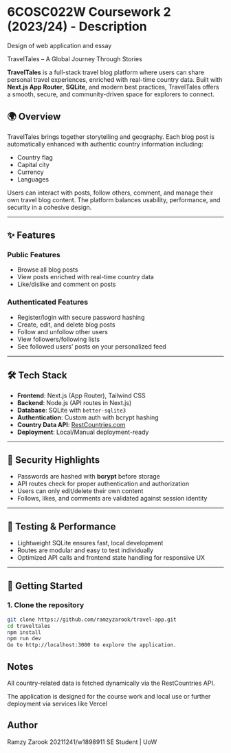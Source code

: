 # 6COSC022W Coursework 2 (2023/24) - Description

Design of web application and essay

TravelTales – A Global Journey Through Stories

**TravelTales** is a full-stack travel blog platform where users can share personal travel experiences, enriched with real-time country data. Built with **Next.js App Router**, **SQLite**, and modern best practices, TravelTales offers a smooth, secure, and community-driven space for explorers to connect.

## 🌍 Overview

TravelTales brings together storytelling and geography. Each blog post is automatically enhanced with authentic country information including:

- Country flag
- Capital city
- Currency
- Languages

Users can interact with posts, follow others, comment, and manage their own travel blog content. The platform balances usability, performance, and security in a cohesive design.

---

## ✨ Features

### Public Features

- Browse all blog posts
- View posts enriched with real-time country data
- Like/dislike and comment on posts

### Authenticated Features

- Register/login with secure password hashing
- Create, edit, and delete blog posts
- Follow and unfollow other users
- View followers/following lists
- See followed users’ posts on your personalized feed

---

## 🛠️ Tech Stack

- **Frontend**: Next.js (App Router), Tailwind CSS
- **Backend**: Node.js (API routes in Next.js)
- **Database**: SQLite with `better-sqlite3`
- **Authentication**: Custom auth with bcrypt hashing
- **Country Data API**: [RestCountries.com](https://restcountries.com)
- **Deployment**: Local/Manual deployment-ready

---

## 🔐 Security Highlights

- Passwords are hashed with **bcrypt** before storage
- API routes check for proper authentication and authorization
- Users can only edit/delete their own content
- Follows, likes, and comments are validated against session identity

---

## 🧪 Testing & Performance

- Lightweight SQLite ensures fast, local development
- Routes are modular and easy to test individually
- Optimized API calls and frontend state handling for responsive UX

---

## 🚀 Getting Started

### 1. Clone the repository

```bash
git clone https://github.com/ramzyzarook/travel-app.git
cd traveltales
npm install
npm run dev
Go to http://localhost:3000 to explore the application.

```
## Notes
All country-related data is fetched dynamically via the RestCountries API.

The application is designed for the course work and local use or further deployment via services like Vercel

## Author
Ramzy Zarook
20211241/w1898911
SE Student | UoW